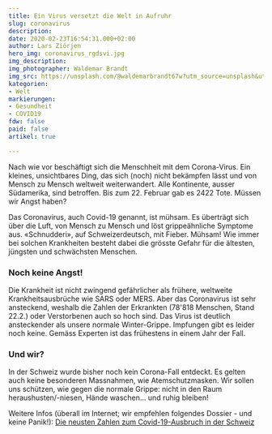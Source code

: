 ```yaml
---
title: Ein Virus versetzt die Welt in Aufruhr
slug: coronavirus
description: 
date: 2020-02-23T16:54:31.000+02:00
author: Lars Ziörjen
hero_img: coronavirus_rgdsvi.jpg
img_description: 
img_photographer: Waldemar Brandt
img_src: https://unsplash.com/@waldemarbrandt67w?utm_source=unsplash&utm_medium=referral&utm_content=creditCopyText
kategorien:
- Welt
markierungen:
- Gesundheit
- COVID19
fdw: false
paid: false
artikel: true

---
```

Nach wie vor beschäftigt sich die Menschheit mit dem Corona-Virus. Ein kleines,
unsichtbares Ding, das sich (noch) nicht bekämpfen lässt und von Mensch zu
Mensch weltweit weiterwandert. Alle Kontinente, ausser Südamerika, sind
betroffen. Bis zum 22. Februar gab es 2422 Tote. Müssen wir Angst haben?

Das Coronavirus, auch Covid-19 genannt, ist mühsam. Es überträgt sich über die
Luft, von Mensch zu Mensch und löst grippeähnliche Symptome aus. «Schnudderi»,
auf Schweizerdeutsch, mit Fieber. Mühsam! Wie immer bei solchen Krankheiten
besteht dabei die grösste Gefahr für die ältesten, jüngsten und schwächsten
Menschen.

### Noch keine Angst!

Die Krankheit ist nicht zwingend gefährlicher als frühere, weltweite
Krankheitsausbrüche wie SARS oder MERS. Aber das Coronavirus ist sehr
ansteckend, weshalb die Zahlen der Erkrankten (78'818 Menschen, Stand 22.2.)
oder Verstorbenen auch so hoch sind. Das Virus ist deutlich ansteckender als
unsere normale Winter-Grippe. Impfungen gibt es leider noch keine. Gemäss
Experten ist das frühestens in einem Jahr der Fall.

### Und wir?

In der Schweiz wurde bisher noch kein Corona-Fall entdeckt. Es gelten auch keine
besonderen Massnahmen, wie Atemschutzmasken. Wir sollen uns schützen, wie gegen
die normale Grippe: nicht in den Raum heraushusten/-niesen, Hände waschen… und
ruhig bleiben!

​Weitere Infos (überall im Internet; wir empfehlen folgendes Dossier - und keine
Panik!): [Die neusten Zahlen zum Covid-19-Ausbruch in der Schweiz](https://interaktiv.derbund.ch/2020/wuhan-coronavirus-ausbruch/?nosome)